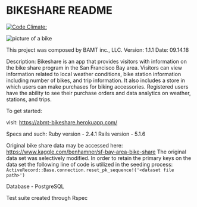 # BIKESHARE README

[![Code Climate:](https://codeclimate.com/github/bghalami/bike_share.png)](https://codeclimate.com/github/bghalami/bike_share)

![picture of a bike](https://encrypted-tbn0.gstatic.com/images?q=tbn:ANd9GcRQRRjETHLX5PEarqg-ykPcg23B4s0z6YYXvbSOLMoTtiaFhb2N1g)

This project was composed by BAMT inc., LLC.
Version: 1.1.1
Date: 09.14.18

Description: Bikeshare is an app that provides visitors with information on the bike share program in the San Francisco Bay area.  Visitors can view information related to local weather conditions, bike station information including number of bikes, and trip information. It also includes a store in which users can make purchases for biking accessories. Registered users have the ability to see their purchase orders and data analytics on weather, stations, and trips.

To get started:

visit: https://abmt-bikeshare.herokuapp.com/ 

Specs and such:
Ruby version - 2.4.1
Rails version - 5.1.6

Original bike share data may be accessed here: https://www.kaggle.com/benhamner/sf-bay-area-bike-share
The original data set was selectively modified.
In order to retain the primary keys on the data set the following line of code is utilized in the seeding process:
`ActiveRecord::Base.connection.reset_pk_sequence!('<dataset file path>')`

Database - PostgreSQL

Test suite created through Rspec
